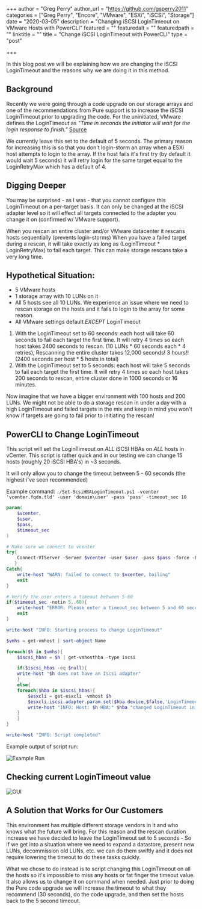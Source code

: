 +++
author = "Greg Perry"
author_url = "https://github.com/gsperry2011"
categories = ["Greg Perry", "Encore", "VMware", "ESXi", "iSCSI", "Storage"]
date = "2020-03-05"
description = "Changing iSCSI LoginTimeout on VMware Hosts with PowerCLI"
featured = ""
featuredalt = ""
featuredpath = ""
linktitle = ""
title = "Change iSCSI LoginTimeout with PowerCLI"
type = "post"

+++

In this blog post we will be explaining how we are changing the iSCSI LoginTimeout and the reasons why we are doing it in this method.

## Background

Recently we were going through a code upgrade on our storage arrays and one of the recommendations from Pure support is to increase the iSCSI LoginTimeout prior to upgrading the code. For the uninitiated, VMware defines the LoginTimeout as *"Time in seconds the initiator will wait for the login response to finish."*  [Source](https://docs.vmware.com/en/VMware-vSphere/6.7/com.vmware.vsphere.storage.doc/GUID-7FCA31F2-FA13-4BFD-8057-5A36DC3FBC14.html)

We currently leave this set to the default of 5 seconds. The primary reason for increasing this is so that you don't login-storm an array when a ESXi host attempts to login to the array. If the host fails it's first try (by default it would wait 5 seconds) it will retry login for the same target equal to the LoginRetryMax which has a default of 4.

## Digging Deeper

You may be surprised - as I was - that you cannot configure this LoginTimeout on a per-target basis. It can only be changed at the iSCSI adapter level so it will effect all targets connected to the adapter you change it on (confirmed w/ VMware support). 

When you rescan an entire cluster and/or VMware datacenter it rescans hosts sequentially (prevents login-storms) When you have a failed target during a rescan, it will take exactly as long as (LoginTimeout * LoginRetryMax) to fail each target. This can make storage rescans take a very long time.

## Hypothetical Situation:

- 5 VMware hosts
- 1 storage array with 10 LUNs on it
- All 5 hosts see all 10 LUNs. We experience an issue where we need to rescan storage on the hosts and it fails to login to the array for some reason.
- All VMware settings default *EXCEPT* LoginTimeout

1. With the LoginTimeout set to 60 seconds: each host will take 60 seconds to fail each target the first time. It will retry 4 times so each host takes 2400 seconds to rescan. (10 LUNs * 60 seconds each * 4 retries), Rescanning the entire cluster takes 12,000 seconds! 3 hours!! (2400 seconds per host * 5 hosts in total)
1. With the LoginTimeout set to 5 seconds: each host will take 5 seconds to fail each target the first time. It will retry 4 times so each host takes 200 seconds to rescan, entire cluster done in 1000 seconds or 16 minutes. 

Now imagine that we have a bigger environment with 100 hosts and 200 LUNs. We might not be able to do a storage rescan in under a day with a high LoginTimeout and failed targets in the mix and keep in mind you won't know if targets are going to fail prior to initiating the rescan!

## PowerCLI to Change LoginTimeout

This script will set the LoginTimeout on *ALL* iSCSI HBAs on *ALL* hosts in vCenter. This script is rather quick and in our testing we can change 15 hosts (roughly 20 iSCSI HBA's) in ~3 seconds.

It will only allow you to change the timeout between 5 - 60 seconds (the highest i've seen recommended)

Example command: `./Set-ScsiHBALoginTimeout.ps1 -vcenter 'vcenter.fqdn.tld' -user 'domain\user' -pass 'pass' -timeout_sec 10`

```powershell
param(
    $vcenter,
    $user,
    $pass,
    $timeout_sec
)

# Make sure we connect to vcenter
try{
	Connect-VIServer -Server $vcenter -user $user -pass $pass -force -ErrorAction Stop | out-null
   }
Catch{
	write-host "WARN: failed to connect to $vcenter, bailing"
	exit
}

# Verify the user enters a timeout between 5-60
if($timeout_sec -notin 5..60){
    write-host "ERROR: Please enter a timeout_sec between 5 and 60 seconds"
    exit
}

write-host "INFO: Starting process to change LoginTimeout"

$vmhs = get-vmhost | sort-object Name

foreach($h in $vmhs){
    $iscsi_hbas = $h | get-vmhosthba -type iscsi

    if($iscsi_hbas -eq $null){
	write-host "$h does not have an Iscsi adapter"
    }
    else{
	foreach($hba in $iscsi_hbas){
	    $esxcli = get-esxcli -vmhost $h
	    $esxcli.iscsi.adapter.param.set($hba.device,$false,'LoginTimeout',$timeout_sec) | out-null
	    write-host "INFO: Host: $h HBA:" $hba "changed LoginTimeout in $timeout_sec seconds."
	}
    }
}

write-host "INFO: Script completed"
```

Example output of script run:

![Example Run](/img/2020/03/script_example_run.png)

## Checking current LoginTimeout value

![GUI](/img/2020/03/logintimeout_gui.png)


## A Solution that Works for Our Customers

This environment has multiple different storage vendors in it and who knows what the future will bring. For this reason and the rescan duration increase we have decided to leave the LoginTimeout set to 5 seconds - So if we get into a situation where we need to expand a datastore, present new LUNs, decommission old LUNs, etc. we can do them swiftly and it does not require lowering the timeout to do these tasks quickly.

What we chose to do instead is to script changing this LoginTimeout on all the hosts so it's impossible to miss any hosts or fat finger the timeout value. It also allows us to change it on command when needed. Just prior to doing the Pure code upgrade we will increase the timeout to what they recommend (30 seconds), do the code upgrade, and then set the hosts back to the 5 second timeout.